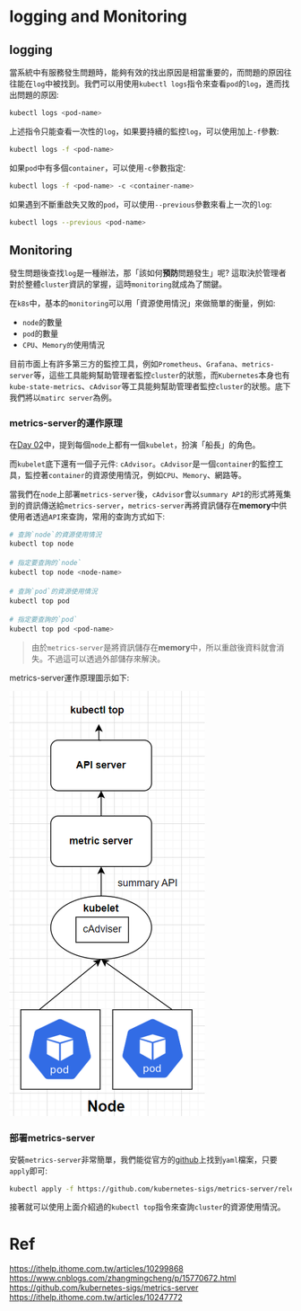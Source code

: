 # logging and Monitoring

## logging

當系統中有服務發生問題時，能夠有效的找出原因是相當重要的，而問題的原因往往能在`log`中被找到。我們可以用使用`kubectl logs`指令來查看`pod`的`log`，進而找出問題的原因:

```bash
kubectl logs <pod-name>
```
上述指令只能查看一次性的`log`，如果要持續的監控`log`，可以使用加上`-f`參數:

```bash
kubectl logs -f <pod-name>
```

如果`pod`中有多個`container`，可以使用`-c`參數指定:
```bash
kubectl logs -f <pod-name> -c <container-name>
```

如果遇到不斷重啟失又敗的`pod`，可以使用`--previous`參數來看上一次的`log`:
```bash
kubectl logs --previous <pod-name>
```

## Monitoring

發生問題後查找`log`是一種辦法，那「該如何**預防**問題發生」呢? 這取決於管理者對於整體`cluster`資訊的掌握，這時`monitoring`就成為了關鍵。

在`k8s`中，基本的`monitoring`可以用「資源使用情況」來做簡單的衡量，例如:
  * `node`的數量
  * `pod`的數量
  * `CPU`、`Memory的`使用情況

目前市面上有許多第三方的監控工具，例如`Prometheus`、`Grafana`、`metrics-server`等，這些工具能夠幫助管理者監控`cluster`的狀態，而`Kubernetes`本身也有`kube-state-metrics`、`cAdvisor`等工具能夠幫助管理者監控`cluster`的狀態。底下我們將以`matirc server`為例。

### metrics-server的運作原理

在[Day 02](02.md)中，提到每個`node`上都有一個`kubelet`，扮演「船長」的角色。

而`kubelet`底下還有一個子元件: `cAdvisor`。`cAdvisor`是一個`container`的監控工具，監控著`container`的資源使用情況，例如`CPU`、`Memory`、網路等。

當我們在`node`上部署`metrics-server`後，`cAdvisor`會以`summary API`的形式將蒐集到的資訊傳送給`metrics-server`，`metrics-server`再將資訊儲存在**memory**中供使用者透過`API`來查詢，常用的查詢方式如下:

```bash
# 查詢`node`的資源使用情況
kubectl top node

# 指定要查詢的`node`
kubectl top node <node-name>

# 查詢`pod`的資源使用情況
kubectl top pod

# 指定要查詢的`pod`
kubectl top pod <pod-name>
```

> 由於`metrics-server`是將資訊儲存在**memory**中，所以重啟後資料就會消失。不過這可以透過外部儲存來解決。

metrics-server運作原理圖示如下:

![metrics-server](17-1-metric-server.png)

### 部署metrics-server

安裝`metrics-server`非常簡單，我們能從官方的[github](https://github.com/kubernetes-sigs/metrics-server)上找到`yaml`檔案，只要`apply`即可:

```bash
kubectl apply -f https://github.com/kubernetes-sigs/metrics-server/releases/latest/download/components.yaml
```

接著就可以使用上面介紹過的`kubectl top`指令來查詢`cluster`的資源使用情況。

# Ref
https://ithelp.ithome.com.tw/articles/10299868
https://www.cnblogs.com/zhangmingcheng/p/15770672.html
https://github.com/kubernetes-sigs/metrics-server
https://ithelp.ithome.com.tw/articles/10247772
